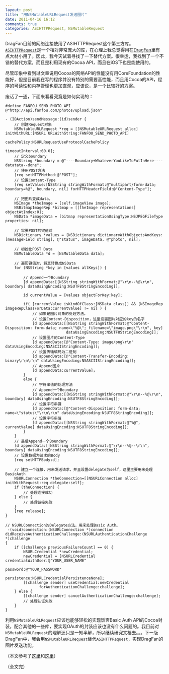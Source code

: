 ```yaml
---
layout: post
title: "用NSMutableURLRequest发送图片"
date: 2011-04-16 16:12
comments: true
categories: ASIHTTPRequest, NSMutableRequest
---
```


DragFan目前的网络连接使用了ASIHTTPRequest这个第三方库。[`ASIHTTPRequest`](http://allseeing-i.com/ASIHTTPRequest/)是一个相对非常庞大的库，在心理上我总觉得用在[DragFan](http://itunes.apple.com/app/dragfan/id441435736?mt=12)里有点大材小用了。因此，我今天试着寻找了一下替代方案。很幸运，我找到了一个不错的替代方案，而且是利用现有的Cocoa API，而且在iOS下也是能使用的。  

尽管印象中看到过文章说用Cocoa的网络API的性能没有用CoreFoundation的性能好，但是目前我在写的程序并没有特别的需要高性能，而且用Cocoa的API，程序的可读性和内存管理也更加直观，应该说，是一个比较好的方案。  

废话了一通，下面来看看究竟是如何实现的：  

<!-- more --> 

``` objc
#define FANFOU_SEND_PHOTO_API @"http://api.fanfou.com/photos/upload.json"

- (IBAction)sendMessage:(id)sender {
    // 创建Request对象
    NSMutableURLRequest *req = [[NSMutableURLRequest alloc] initWithURL:[NSURL URLWithString:FANFOU_SEND_PHOTO_API]
                                                            cachePolicy:NSURLRequestUseProtocolCachePolicy
                                                        timeoutInterval:60.0];
    // 定义boundary
    NSString *boundary = @"----Boundary+WhateverYouLikeToPutInHere----datatata--done";
    // 使用POST方法
    [req setHTTPMethod:@"POST"];
    // 设置Content-Type
    [req setValue:[NSString stringWithFormat:@"multipart/form-data; boundary=%@", boundary, nil] forHTTPHeaderField:@"Content-Type"];
    
    // 把图片变成data。
    NSImage *theImage = [self.imageView image];
    NSBitmapImageRep *bitmap = [[theImage representations] objectAtIndex:0];
    NSData *imageData = [bitmap representationUsingType:NSJPEGFileType properties: nil];

    // 需要POST的键值对
    NSDictionary *values = [NSDictionary dictionaryWithObjectsAndKeys:[messageField string], @"status", imageData, @"photo", nil];
    
    // 初始化POST Data
    NSMutableData *d = [NSMutableData data];
    
    // 遍历键值对，将其转换成NSData
    for (NSString *key in [values allKeys]) {

        // Append一个Boundary
        [d appendData:[[NSString stringWithFormat:@"\r\n--%@\r\n", boundary] dataUsingEncoding:NSUTF8StringEncoding]];
        
        id currentValue = [values objectForKey:key];
        
        if( [currentValue isKindOfClass:[NSData class]] && [NSImageRep imageRepClassForData:currentValue] != nil ) {
            // 如果是图片对象的处理方法。
            // 设置Content-Disposition，这里设置图片对应的key的名字
            [d appendData:[[NSString stringWithFormat:@"Content-Disposition: form-data; name=\"%@\"; filename=\"image.png\"\r\n", key]
                           dataUsingEncoding:NSUTF8StringEncoding]];
            // 设置图片的Content-Type
            [d appendData:[@"Content-Type: image/png\r\n" dataUsingEncoding:NSASCIIStringEncoding]];
            // 设置传输编码为二进制
            [d appendData:[@"Content-Transfer-Encoding: binary\r\n\r\n" dataUsingEncoding:NSASCIIStringEncoding]];
            // Append图片
            [d appendData:currentValue];
        }
        else {
            // 字符串值的处理方法
            // Append一个Boundary
            [d appendData:[[NSString stringWithFormat:@"\r\n--%@\r\n", boundary] dataUsingEncoding:NSUTF8StringEncoding]];
            // 设置字符串键
            [d appendData:[@"Content-Disposition: form-data; name=\"status\"\r\n\r\n" dataUsingEncoding:NSUTF8StringEncoding]];
            // 设置字符串值
            [d appendData:[[NSString stringWithFormat:@"%@", currentValue] dataUsingEncoding:NSUTF8StringEncoding]];
        }
    }
    // 最后Append一个Boundary
    [d appendData:[[NSString stringWithFormat:@"\r\n--%@--\r\n", boundary] dataUsingEncoding:NSUTF8StringEncoding]];
    // 设置数据为请求的Body
    [req setHTTPBody:d];
    
    // 建立一个连接，用来发送请求，并且设置delegate为self，这里主要用来处理BasicAuth
    NSURLConnection *theConnection=[[NSURLConnection alloc] initWithRequest:req delegate:self];
    if (theConnection) {
        // 处理连接成功
    } else {
        // 处理链接失败
    }
    [req release];
}

// NSURLConnection的Delegate方法，用来处理Basic Auth。
 -(void)connection:(NSURLConnection *)connection didReceiveAuthenticationChallenge:(NSURLAuthenticationChallenge *)challenge
{
    if ([challenge previousFailureCount] == 0) {
        NSURLCredential *newCredential;
        newCredential = [NSURLCredential credentialWithUser:@"YOUR_USER_NAME"
                                                   password:@"YOUR_PASSWORD"
                                                persistence:NSURLCredentialPersistenceNone];
        [[challenge sender] useCredential:newCredential
               forAuthenticationChallenge:challenge];
    } else {
        [[challenge sender] cancelAuthenticationChallenge:challenge];
        // 处理认证失败
    }
}
```

利用`NSMutableURLRequest`应该也能够轻松的实现饭否Basic Auth API的Cocoa封装，配合其他的一些库，要实现OAuth的封装应该也没有什么问题的。我目前对`NSMutableURLRequest`的理解还只是一知半解，所以继续研究文档去。。。下一版DragFan中，我会用`NSMutableURLRequest`替代`ASIHTTPRequest`，实现DragFan的图片发送功能。

（本文参考了[这里](http://www.travisdunn.com/posting-multipart-file-uploads-on-the-iphone)和[这里](http://www.travisdunn.com/posting-multipart-file-uploads-on-the-iphone)）

（全文完）